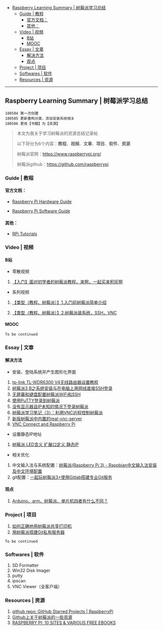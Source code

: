 * [Raspberry Learning Summary | 树莓派学习总结](#raspberry-learning-summary--%E6%A0%91%E8%8E%93%E6%B4%BE%E5%AD%A6%E4%B9%A0%E6%80%BB%E7%BB%93)
  * [Guide | 教程](#guide--%E6%95%99%E7%A8%8B)
    * [官方文档：](#%E5%AE%98%E6%96%B9%E6%96%87%E6%A1%A3)
    * [其他：](#%E5%85%B6%E4%BB%96)
  * [Video | 视频](#video--%E8%A7%86%E9%A2%91)
    * [B站](#b%E7%AB%99)
    * [MOOC](#mooc)
  * [Essay | 文章](#essay--%E6%96%87%E7%AB%A0)
    * [解决方法](#%E8%A7%A3%E5%86%B3%E6%96%B9%E6%B3%95)
    * [观点](#%E8%A7%82%E7%82%B9)
  * [Project | 项目](#project--%E9%A1%B9%E7%9B%AE)
  * [Softwares | 软件](#softwares--%E8%BD%AF%E4%BB%B6)
  * [Resources | 资源](#resources--%E8%B5%84%E6%BA%90)

---

## Raspberry Learning Summary | 树莓派学习总结

```
180504 第一次创建
180505 更新重构分类，添加安装系统相关
180506 更改【书籍】为【资源】
```

> 本文为我关于学习树莓派的资源总结记录帖
>
> 以下将分为6个内容：**教程**、**视频**、**文章**、**项目**、**软件**、**资源**
>
> 树莓派官网：https://www.raspberrypi.org/
>
> 树莓派github：https://github.com/raspberrypi

### Guide | 教程

#### 官方文档：

- [Raspberry Pi Hardware Guide](https://www.raspberrypi.org/learning/hardware-guide/)

- [Raspberry Pi Software Guide](https://www.raspberrypi.org/learning/software-guide/)

#### 其他：

- [RPi Tutorials](https://elinux.org/RPi_Tutorials)

### Video | 视频

#### B站

- 零散视频

1. [【入门】面对初学者的树莓派教程，来啊，一起买来积灰啊](https://www.bilibili.com/video/av12147716?t=319)

- 系列视频

1. [【类型（教程、树莓派）】1.入门前树莓派简单介绍](https://www.bilibili.com/video/av18821107)

2. [【类型（教程、树莓派）】2.树莓派装系统，SSH，VNC](https://www.bilibili.com/video/av18821200?t=771)

#### MOOC

`To be continued`




### Essay | 文章

#### 解决方法

- 安装、登陆系统并产生图形化界面

1. [tp-link TL-WDR6300 V4无线路由器设置教程](https://www.bilibili.com/video/av20553871)
2. [树莓派3 B之系统安装与在电脑上用网线直接SSH登录](https://www.cnblogs.com/hqutcy/p/6345163.html)
3. [无屏幕和键盘配置树莓派WiFi和SSH](http://shumeipai.nxez.com/2017/09/13/raspberry-pi-network-configuration-before-boot.html)
4. [使用PuTTY登录到树莓派](http://shumeipai.nxez.com/2013/09/07/using-putty-to-log-in-to-the-raspberry-pie.html)
5. [没有显示器且IP未知的情况下登录树莓派](http://shumeipai.nxez.com/2013/09/07/no-screen-unknow-ip-login-pi.html)
6. [树莓派学习笔记（3）：利用VNC远程控制树莓派](http://www.cnblogs.com/xiaowuyi/p/4012069.html)
7. [新版树莓派中内置的real-vnc-server](http://www.mamicode.com/info-detail-1720185.html)
8. [VNC Connect and Raspberry Pi](https://www.realvnc.com/en/connect/docs/raspberry-pi.html#raspberry-pi-setup)

- 设置静态IP地址

1. [树莓派 LED含义 扩展口定义 静态IP](https://blog.csdn.net/liang890319/article/details/8639128)

- 相关优化

1. 中文输入法与系统配置：[树莓派(Raspberry Pi 3) - Raspbian中文输入法安装及中文环境配置](https://blog.csdn.net/u012313335/article/details/53519302)
2. git配置：[一起玩树莓派3+使用Gitlab搭建专业Git服务](http://www.cnblogs.com/exmyth/p/7450592.html)

#### 观点

1. [Arduino、arm、树莓派、单片机四者有什么不同？](https://www.zhihu.com/question/21045562/answer/30433203)



### Project | 项目

1. [如何正确地用树莓派共享打印机](https://sspai.com/post/40997)
2. [用树莓派搭建Git私有服务器](http://shumeipai.nxez.com/2014/02/15/git-build-private-server-raspberry-pi.html)

`To be continued`

### Softwares | 软件

1. SD Formatter
2. Win32 Disk Imager
3. putty
4. ipscan
5. VNC Viewer（全客户端）

###  Resources | 资源

1. [github repo: GitHub Starred Projects | RaspberryPi](https://github.com/flyhigher139/awesome-github-repo/blob/master/raspberrypi.md)
2. [Github上关于树莓派的一些资源](https://www.jianshu.com/p/b6414311c82e)
3. [RASPBERRY PI: 10 SITES & VARIOUS FREE EBOOKS](https://www.getfreeebooks.com/raspberry-pi-10-sites-various-free-ebooks/)
